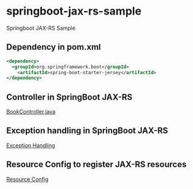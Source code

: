 # springboot-jax-rs-sample
Springboot JAX-RS Sample

## Dependency in pom.xml

```xml
<dependency>
  <groupId>org.springframework.boot</groupId>
	<artifactId>spring-boot-starter-jersey</artifactId>
</dependency>
```

## Controller in SpringBoot JAX-RS

[BookController.java](https://github.com/iamvickyav/springboot-jax-rs-sample/blob/master/src/main/java/com/iamvickyav/springbootjaxrssample/controller/BookController.java)

## Exception handling in SpringBoot JAX-RS

[Exception Handling](https://github.com/iamvickyav/springboot-jax-rs-sample/tree/master/src/main/java/com/iamvickyav/springbootjaxrssample/exception)

## Resource Config to register JAX-RS resources

[Resource Config](https://github.com/iamvickyav/springboot-jax-rs-sample/tree/master/src/main/java/com/iamvickyav/springbootjaxrssample/config)
